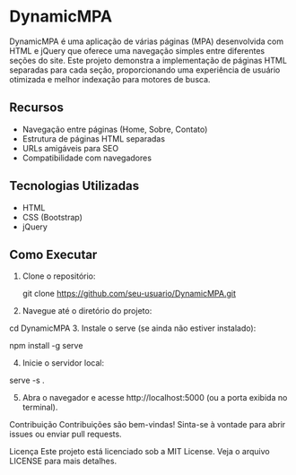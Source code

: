 # DynamicMPA

DynamicMPA é uma aplicação de várias páginas (MPA) desenvolvida com HTML e jQuery que oferece uma navegação simples entre diferentes seções do site. Este projeto demonstra a implementação de páginas HTML separadas para cada seção, proporcionando uma experiência de usuário otimizada e melhor indexação para motores de busca.

## Recursos

- Navegação entre páginas (Home, Sobre, Contato)
- Estrutura de páginas HTML separadas
- URLs amigáveis para SEO
- Compatibilidade com navegadores

## Tecnologias Utilizadas

- HTML
- CSS (Bootstrap)
- jQuery

## Como Executar

1. Clone o repositório:

   git clone https://github.com/seu-usuario/DynamicMPA.git

2. Navegue até o diretório do projeto:

cd DynamicMPA
3. Instale o serve (se ainda não estiver instalado):

npm install -g serve

4. Inicie o servidor local:

serve -s .

5. Abra o navegador e acesse http://localhost:5000 (ou a porta exibida no terminal).

Contribuição
Contribuições são bem-vindas! Sinta-se à vontade para abrir issues ou enviar pull requests.

Licença
Este projeto está licenciado sob a MIT License. Veja o arquivo LICENSE para mais detalhes.
